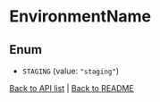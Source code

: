 # EnvironmentName

## Enum


* `STAGING` (value: `"staging"`)


[Back to API list](../README.md#documentation-for-api-endpoints) | [Back to README](../README.md)


